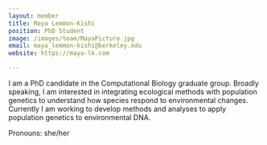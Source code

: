 ```yaml
---
layout: member
title: Maya Lemmon-Kishi
position: PhD Student
image: /images/team/MayaPicture.jpg
email: maya_lemmon-kishi@berkeley.edu
website: https://maya-lk.com

---
```


I am a PhD candidate in the Computational Biology graduate group. Broadly speaking, I am interested in integrating ecological methods with population genetics to understand how species respond to environmental changes. Currently I am working to develop methods and analyses to apply population genetics to environmental DNA.

Pronouns: she/her